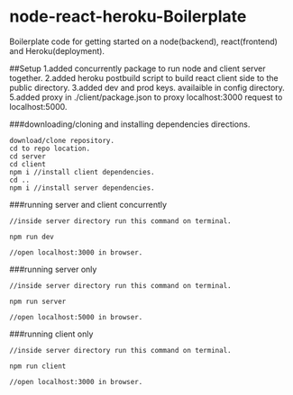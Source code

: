 # node-react-heroku-Boilerplate
Boilerplate code for getting started on a node(backend), react(frontend) and Heroku(deployment).

##Setup
1.added concurrently package to run node and client server together.
2.added heroku postbuild script to build react client side to the public directory.
3.added dev and prod keys. availaible in config directory.
5.added proxy in ./client/package.json to proxy localhost:3000 request to localhost:5000.

###downloading/cloning and installing dependencies directions.
```
download/clone repository.
cd to repo location.
cd server
cd client
npm i //install client dependencies.
cd ..
npm i //install server dependencies.

```
###running server and client concurrently

```
//inside server directory run this command on terminal.

npm run dev

//open localhost:3000 in browser.
```


###running server only

```
//inside server directory run this command on terminal.

npm run server

//open localhost:5000 in browser.
```

###running client only

```
//inside server directory run this command on terminal.

npm run client

//open localhost:3000 in browser.
```

